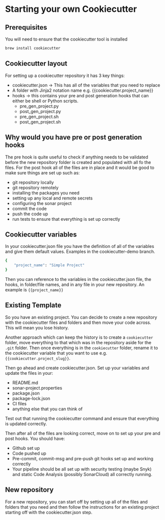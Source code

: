 # Starting your own Cookiecutter

## Prerequisites

You will need to ensure that the cookiecutter tool is installed

```sh
brew install cookiecutter
```

## Cookiecutter layout

For setting up a cookiecutter repository it has 3 key things:

- cookiecutter.json -> This has all of the variables that you need to replace
- A folder with Jinja2 notation name e.g. {{cookiecutter.project_name}}
- hooks -> this contains your pre and post generation hooks that can either be shell or Python scripts.
  - pre_gen_project.py
  - post_gen_project.py
  - pre_gen_project.sh
  - post_gen_project.sh

## Why would you have pre or post generation hooks

The pre hook is quite useful to check if anything needs to be validated before the new repository folder is created and populated with all fo the files.  For the post hook all of the files are in place and it would be good to make sure things are set up such as:

- git repository locally
- git repository remotely
- installing the packages you need
- setting up any local and remote secrets
- configuring the sonar project
- commit the code
- push the code up
- run tests to ensure that everything is set up correctly

## Cookiecutter variables

In your cookiecutter.json file you have the definition of all of the variables and give them default values.  Examples in the cookiecutter-demo branch.

```sh
{
    "project_name": "Simple Project"
}
```

Then you can reference to the variables in the cookiecutter.json file, the hooks, in folder/file names, and in any file in your new repository.  An example is `{{project_name}}`

## Existing Template

So you have an existing project.  You can decide to create a new repository with the cookiecutter files and folders and then move your code across.  This will mean you lose history.

Another approach which can keep the history is to create a `cookiecutter` folder, move everything to that which was in the repository aside for the `.git` folder.  Then once everything is in the `cookiecutter` folder, rename it to the cookiecutter variable that you want to use e.g. `{{cookiecutter.project_slug}}`.  

Then go ahead and create cookiecutter.json.  Set up your variables and update the files in your:

- README.md
- sonar-project.properties
- package.json
- package-lock.json
- CI files
- anything else that you can think of

Test out that running the cookiecutter command and ensure that everything is updated correctly.

Then after all of the files are looking correct, move on to set up your pre and post hooks.  You should have:

- Github set up
- Code pushed up
- Pre-commit, commit-msg and pre-push git hooks set up and working correctly
- Your pipeline should be all set up with security testing (maybe Snyk) and static Code Analysis (possibly SonarCloud) all correctly running.

## New repository

For a new repository, you can start off by setting up all of the files and folders that you need and then follow the instructions for an existing project starting off with the cookiecutter.json step.
